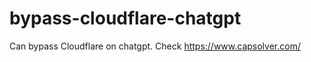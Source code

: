 # bypass-cloudflare-chatgpt
Can bypass Cloudflare on chatgpt. Check https://www.capsolver.com/ 
    